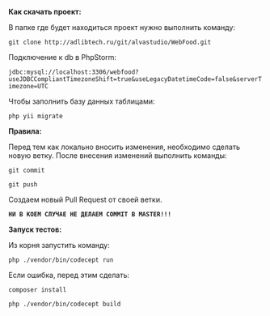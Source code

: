 **Как скачать проект:**

В папке где будет находиться проект нужно выполнить команду:

`git clone http://adlibtech.ru/git/alvastudio/WebFood.git`

Подключение к db в PhpStorm:

`jdbc:mysql://localhost:3306/webfood?useJDBCCompliantTimezoneShift=true&useLegacyDatetimeCode=false&serverTimezone=UTC`

Чтобы заполнить базу данных таблицами:

`php yii migrate`


**Правила:**

Перед тем как локально вносить изменения, необходимо сделать новую ветку. 
После внесения изменений выполнить команды:

`git commit`

`git push`

Создаем новый Pull Request от своей ветки.

**`НИ В КОЕМ СЛУЧАЕ НЕ ДЕЛАЕМ COMMIT В MASTER!!!`**


**Запуск тестов:**

Из корня запустить команду:

`php ./vendor/bin/codecept run`

Если ошибка, перед этим сделать: 

`composer install`

`php ./vendor/bin/codecept build`
